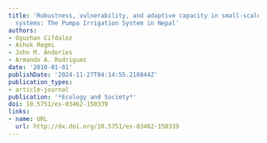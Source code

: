 ```yaml
---
title: 'Robustness, vulnerability, and adaptive capacity in small-scale social-ecological
  systems: The Pumpa Irrigation System in Nepal'
authors:
- Oguzhan Cifdaloz
- Ashok Regmi
- John M. Anderies
- Armando A. Rodriguez
date: '2010-01-01'
publishDate: '2024-11-27T04:14:55.210844Z'
publication_types:
- article-journal
publication: '*Ecology and Society*'
doi: 10.5751/es-03462-150339
links:
- name: URL
  url: http://dx.doi.org/10.5751/es-03462-150339
---
```

